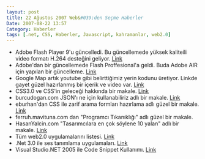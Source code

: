 ```yaml
---
layout: post
title: 22 Ağustos 2007 Web&#039;den Seçme Haberler
Date: 2007-08-22 13:57
Category: Haberler
tags: [.net, CSS, Haberler, Javascript, kahramanlar, web2.0]
---
```


-   Adobe Flash Player 9'u güncelledi. Bu güncellemede yüksek kaliteili
    video formatı H.264 desteğini geliyor. [Link][]
-   Adobe'dan bir güncellemede Flash Proffesional'a geldi. Buda Adobe
    AIR için yapılan bir güncelleme. [Link][1]
-   Google Map artık youtube gibi belirttiğimiz yerin kodunu üretiyor.
    Linkde gayet güzel hazırlanmış bir içerik ve video var. [Link][2]
-   CSS3.0 ve CSS'in geleceği hakkında bir makale. [Link][3]
-   burcudogan.com JSON'ı ne için kullanabiliriz adlı bir makale.
    [Link][4]
-   eburhan'dan CSS ile zarif arama formları hazırlama adlı güzel bir
    makale. [Link][5]
-   ferruh.mavituna.com dan "Programcı Tıkanıklığı" adlı güzel bir
    makale.
-   HasanYalcin.com "Tasarımcılara en çok söylene 10 yalan" adlı bir
    makale. [Link][7]
-   Tüm web2.0 uygulamalarını listesi. [Link][8]
-   .Net 3.0 ile ses tanımlama uygulamaları. [Link][9]
-   Visual Studio.NET 2005 ile Code Snippet Kullanımı. [Link][10]


  [Link]: http://labs.adobe.com/technologies/flashplayer9/
    "Flash player güncellendi"
  [1]: http://labs.adobe.com/wiki/index.php/AIR:Flash_CS3_Professional_Update
    "Flash güncelleme"
  [2]: http://google-latlong.blogspot.com/2007/08/youtube-style-embeddable-maps_21.html
    "Google Map kod göm"
  [3]: http://ajaxian.com/archives/the-future-of-css-and-the-end-of-30
    "CSS3.0"
  [4]: http://www.burcudogan.com/jsoni-ne-icin-nerde-kullanabiliriz-36.html
    "JSON"
  [5]: http://www.eburhan.com/css-ile-zarif-arama-kutulari-hazirlamak/
    "CSS arama"
  [7]: http://www.hasanyalcin.com/?p=319 "Tsarımcılar"
  [8]: http://techmagazine.ws/full-web-20-api-list/
    "tüm web2.0 uygulamları"
  [9]: http://www.csharpnedir.com/makalegoster.asp?Mid=771 ".net 3.0"
  [10]: http://www.csharpnedir.com/makalegoster.asp?Mid=768
    "hata yakalama"
